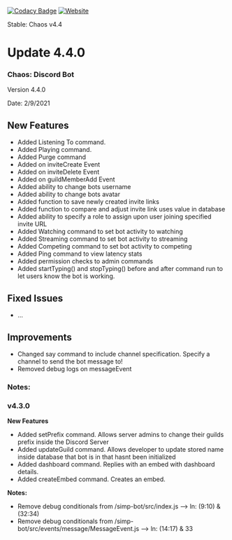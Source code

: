 [![Codacy Badge](https://app.codacy.com/project/badge/Grade/b775839b70364ba89233e4848f653ba7)](https://www.codacy.com?utm_source=github.com&amp;utm_medium=referral&amp;utm_content=Tanner1638/Mystic-Web-Interface&amp;utm_campaign=Badge_Grade)
[![Website](https://img.shields.io/badge/website-visit-brightgreen)](https://strangeislandstudios.com)

Stable: Chaos v4.4

# Update 4.4.0

### Chaos: Discord Bot
Version 4.4.0

Date: 2/9/2021

## New Features
- Added Listening To command.
- Added Playing command.
- Added Purge command
- Added on inviteCreate Event
- Added on inviteDelete Event
- Added on guildMemberAdd Event
- Added ability to change bots username
- Added ability to change bots avatar
- Added function to save newly created invite links
- Added function to compare and adjust invite link uses value in database
- Added ability to specify a role to assign upon user joining specified invite URL
- Added Watching command to set bot activity to watching
- Added Streaming command to set bot activity to streaming
- Added Competing command to set bot activity to competing
- Added Ping command to view latency stats
- Added permission checks to admin commands
- Added startTyping() and stopTyping() before and after command run to let users know the bot is working.


## Fixed Issues
- ...


## Improvements
- Changed say command to include channel specification. Specify a channel to send the bot message to!
- Removed debug logs on messageEvent


### Notes:



### v4.3.0
**New Features**
- Added setPrefix command. Allows server admins to change their guilds prefix inside the Discord Server
- Added updateGuild command. Allows developer to update stored name inside database that bot is in that hasnt been initialized
- Added dashboard command. Replies with an embed with dashboard details.
- Added createEmbed command. Creates an embed.


**Notes:**
- Remove debug conditionals from /simp-bot/src/index.js --> ln: (9:10) & (32:34)
- Remove debug conditionals from /simp-bot/src/events/message/MessageEvent.js --> ln: (14:17) & 33
